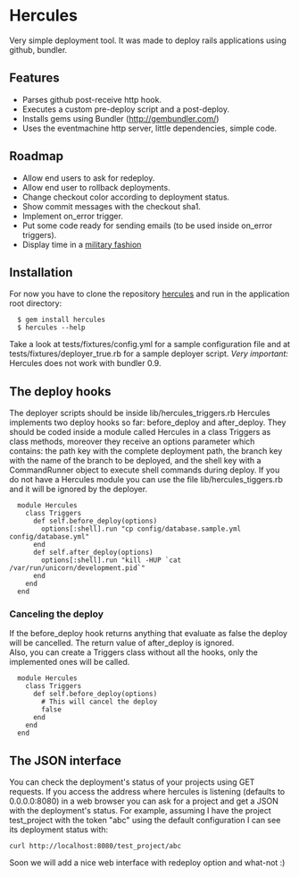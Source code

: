 # Hercules
      
  Very simple deployment tool. It was made to deploy rails applications using github, bundler.
  
## Features

  * Parses github post-receive http hook.
  * Executes a custom pre-deploy script and a post-deploy.
  * Installs gems using Bundler (http://gembundler.com/)
  * Uses the eventmachine http server, little dependencies, simple code.
  
## Roadmap

  * Allow end users to ask for redeploy.
  * Allow end user to rollback deployments.
  * Change checkout color according to deployment status.
  * Show commit messages with the checkout sha1.
  * Implement on_error trigger.
  * Put some code ready for sending emails (to be used inside on_error triggers).
  * Display time in a [military fashion](http://en.wikipedia.org/wiki/24-hour_clock#Military_time)

## Installation

  For now you have to clone the repository [hercules](http://github.com/diogob/hercules)
  and run in the application root directory:

      $ gem install hercules
      $ hercules --help

  Take a look at tests/fixtures/config.yml for a sample configuration file and at tests/fixtures/deployer_true.rb for a sample deployer script.
  *Very important:* Hercules does not work with bundler 0.9.

## The deploy hooks
  The deployer scripts should be inside lib/hercules_triggers.rb
  Hercules implements two deploy hooks so far: before_deploy and after_deploy.
  They should be coded inside a module called Hercules in a class Triggers as class methods, moreover they receive an options parameter which contains: the path key with the complete deployment path, the branch key with the name of the branch to be deployed, and the shell key with  a CommandRunner object to execute shell commands during deploy.
  If you do not have a Hercules module you can use the file lib/hercules_tiggers.rb and it will be ignored by the deployer.

      module Hercules
        class Triggers
          def self.before_deploy(options)
            options[:shell].run "cp config/database.sample.yml config/database.yml"
          end
          def self.after_deploy(options)
            options[:shell].run "kill -HUP `cat /var/run/unicorn/development.pid`"
          end
        end
      end

### Canceling the deploy
  If the before_deploy hook returns anything that evaluate as false the deploy will be cancelled.
  The return value of after_deploy is ignored.  
  Also, you can create a Triggers class without all the hooks, only the implemented ones will be called.

      module Hercules
        class Triggers
          def self.before_deploy(options)
            # This will cancel the deploy
            false
          end
        end
      end

## The JSON interface
  You can check the deployment's status of your projects using GET requests.
  If you access the address where hercules is listening (defaults to 0.0.0.0:8080) in a web browser you can ask for a project and get a JSON with the deployment's status.
  For example, assuming I have the project test_project with the token "abc" using the default configuration I can see its deployment status with:

    curl http://localhost:8080/test_project/abc

  Soon we will add a nice web interface with redeploy option and what-not :)
